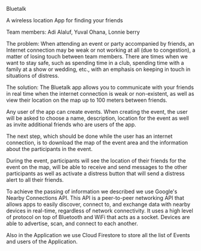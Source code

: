 Bluetalk 

A wireless location App for finding your friends

Team members: Adi Alaluf, Yuval Ohana, Lonnie berry

The problem: When attending an event or party accompanied by friends, an Internet connection may be weak or not working at all (due to congestion), a matter of losing touch between team members. There are times when we want to stay safe, such as spending time in a club, spending time with a family at a show or wedding, etc., with an emphasis on keeping in touch in situations of distress.

The solution: The Bluetalk app allows you to communicate with your friends in real time when the internet connection is weak or non-existent, as well as view their location on the map up to 100 meters between friends.

Any user of the app can create events. When creating the event, the user will be asked to choose a name, description, location for the event as well as invite additional friends who are users of the app.

The next step, which should be done while the user has an internet connection, is to download the map of the event area and the information about the participants in the event.

During the event, participants will see the location of their friends for the event on the map, will be able to receive and send messages to the other participants as well as activate a distress button that will send a distress alert to all their friends.

To achieve the passing of information we described we use Google's Nearby Connections API. This API is a peer-to-peer networking API that allows apps to easily discover, connect to, and exchange data with nearby devices in real-time, regardless of network connectivity. It uses a high level of protocol on top of Bluetooth and WiFi that acts as a socket. Devices are able to advertise, scan, and connect to each another.

Also in the Application we use Cloud Firestore to store all the list of Events and users of the Application.

